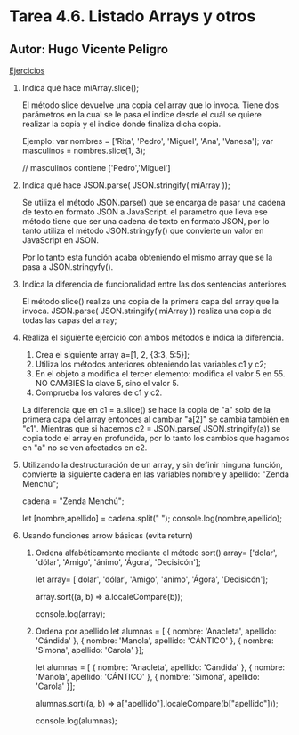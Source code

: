 # Tarea 4.6. Listado Arrays y otros
## Autor: Hugo Vicente Peligro

[Ejercicios](./main.js)
1. Indica qué hace miArray.slice();

    El método slice devuelve una copia del array que lo invoca. Tiene dos parámetros en la cual se le pasa el indice desde el cuál se quiere realizar la copia y el indice donde finaliza dicha copia.

    Ejemplo: 
    var nombres = ['Rita', 'Pedro', 'Miguel', 'Ana', 'Vanesa'];
    var masculinos = nombres.slice(1, 3);

    // masculinos contiene ['Pedro','Miguel']

1. Indica qué hace 
JSON.parse( JSON.stringify( miArray ));

    Se utiliza el método JSON.parse() que  se encarga de pasar una cadena de texto en formato JSON a JavaScript.
    el parametro que lleva ese método tiene que ser una cadena de texto en formato JSON, por lo tanto utiliza el método JSON.stringyfy() que convierte un valor en JavaScript en JSON.

    Por lo tanto esta función acaba obteniendo el mismo array que se la pasa a JSON.stringyfy().
1. Indica la diferencia de funcionalidad entre las dos sentencias anteriores

    El método slice() realiza una copia de la primera capa del array que la invoca.
    JSON.parse( JSON.stringify( miArray )) realiza una copia de todas las capas del array;
1. Realiza el siguiente ejercicio con ambos métodos e indica la diferencia.

    1. Crea el siguiente array a=[1, 2, {3:3, 5:5}]; 
    1. Utiliza los métodos anteriores obteniendo las variables c1 y c2;
    1. En el objeto a modifica el tercer elemento: modifica el valor 5 en 55. NO CAMBIES la clave 5, sino el valor 5.
    1. Comprueba los valores de c1 y c2.

    La diferencia que en c1 = a.slice() se hace la copia de "a" solo de la primera capa del array entonces al cambiar "a[2]" se cambia también en "c1". Mientras que si hacemos c2 = JSON.parse( JSON.stringify(a)) se copia  todo el array en profundida, por lo tanto los cambios que hagamos en "a" no se ven afectados en c2.

1. Utilizando la destructuración de un array, y sin definir ninguna función, convierte la siguiente cadena en las variables nombre y apellido: "Zenda Menchú";

    cadena = "Zenda Menchú";

    let [nombre,apellido] = cadena.split(" ");
    console.log(nombre,apellido);
1. Usando funciones arrow básicas (evita return)

    1. Ordena alfabéticamente mediante el método sort() array= ['dolar', 'dólar', 'Amigo', 'ánimo', 'Ágora', 'Decisicón'];

        let array= ['dolar', 'dólar', 'Amigo', 'ánimo', 'Ágora', 'Decisicón'];

        array.sort((a, b) => a.localeCompare(b));

        console.log(array);
    1. Ordena por apellido let alumnas = [    { nombre: 'Anacleta', apellido: 'Cándida' },    { nombre: 'Manola', apellido: 'CÁNTICO' },    { nombre: 'Simona', apellido: 'Carola' }];

        let alumnas = [    { nombre: 'Anacleta', apellido: 'Cándida' },    { nombre: 'Manola', apellido: 'CÁNTICO' },    { nombre: 'Simona', apellido: 'Carola' }];
    
        alumnas.sort((a, b) => a["apellido"].localeCompare(b["apellido"]));

        console.log(alumnas);